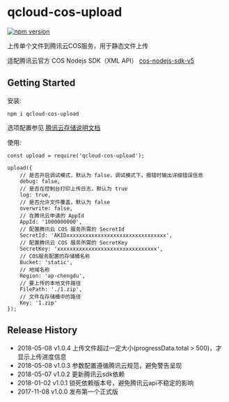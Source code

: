 # qcloud-cos-upload

[![npm version](https://badge.fury.io/js/qcloud-cos-upload.svg)](https://www.npmjs.com/package/qcloud-cos-upload)

上传单个文件到腾讯云COS服务，用于静态文件上传

适配腾讯云官方 COS Nodejs SDK（XML API） [cos-nodejs-sdk-v5](https://github.com/tencentyun/cos-nodejs-sdk-v5)

## Getting Started

安装:

```shell
npm i qcloud-cos-upload
```

选项配置参见 [腾讯云存储说明文档](https://cloud.tencent.com/document/product/436/8629)

使用:

```script
const upload = require('qcloud-cos-upload');

upload({
	// 是否开启调试模式，默认为 false，调试模式下，报错时输出详细错误信息
	debug: false,
	// 是否在控制台打印上传日志，默认为 true
	log: true,
	// 是否允许文件覆盖，默认为 false
	overwrite: false,
	// 在腾讯云申请的 AppId
	AppId: '1000000000',
	// 配置腾讯云 COS 服务所需的 SecretId
	SecretId: 'AKIDxxxxxxxxxxxxxxxxxxxxxxxxxxxxxxxx',
	// 配置腾讯云 COS 服务所需的 SecretKey
	SecretKey: 'xxxxxxxxxxxxxxxxxxxxxxxxxxxxxxxx',
	// COS服务配置的存储桶名称
	Bucket: 'static',
	// 地域名称
	Region: 'ap-chengdu',
	// 要上传的本地文件路径
	FilePath: './1.zip',
	// 文件在存储桶中的路径
	Key: '1.zip'
});
```

## Release History

 * 2018-05-08 v1.0.4 上传文件超过一定大小(progressData.total > 500)，才显示上传进度信息
 * 2018-05-08 v1.0.3 参数配置遵循腾讯云规范，避免警告呈现
 * 2018-05-07 v1.0.2 更新腾讯云sdk依赖
 * 2018-01-02 v1.0.1 锁死依赖版本号，避免腾讯云api不稳定的影响
 * 2017-11-08 v1.0.0 发布第一个正式版
